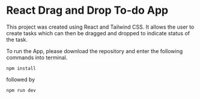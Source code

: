 # React Drag and Drop To-do App

This project was created using React and Tailwind CSS. It allows the user to create tasks which can then be dragged and dropped to indicate status of the task.

To run the App, please download the repository and enter the following commands into terminal.

```
npm install
```

followed by

```
npm run dev
```
